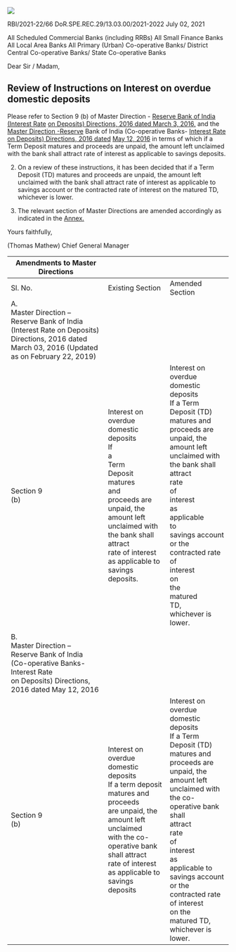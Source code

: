 ![](_page_0_Picture_0.jpeg)

RBI/2021-22/66 DoR.SPE.REC.29/13.03.00/2021-2022 July 02, 2021

All Scheduled Commercial Banks (including RRBs) All Small Finance Banks All Local Area Banks All Primary (Urban) Co-operative Banks/ District Central Co-operative Banks/ State Co-operative Banks

Dear Sir / Madam,

## **Review of Instructions on Interest on overdue domestic deposits**

Please refer to Section 9 (b) of Master Direction - [Reserve Bank of India \(Interest Rate](https://rbi.org.in/Scripts/BS_ViewMasDirections.aspx?id=10296)  [on Deposits\) Directions, 2016 dated March 3, 2016,](https://rbi.org.in/Scripts/BS_ViewMasDirections.aspx?id=10296) and the [Master Direction -Reserve](https://rbi.org.in/Scripts/BS_ViewMasDirections.aspx?id=10394)  Bank of India (Co-operative Banks- [Interest Rate on Deposits\) Directions, 2016 dated](https://rbi.org.in/Scripts/BS_ViewMasDirections.aspx?id=10394)  [May 12, 2016](https://rbi.org.in/Scripts/BS_ViewMasDirections.aspx?id=10394) in terms of which if a Term Deposit matures and proceeds are unpaid, the amount left unclaimed with the bank shall attract rate of interest as applicable to savings deposits.

2. On a review of these instructions, it has been decided that if a Term Deposit (TD) matures and proceeds are unpaid, the amount left unclaimed with the bank shall attract rate of interest as applicable to savings account or the contracted rate of interest on the matured TD, whichever is lower.

3. The relevant section of Master Directions are amended accordingly as indicated in the [Annex.](#page-1-0)

Yours faithfully,

(Thomas Mathew) Chief General Manager

<span id="page-1-0"></span>

| Amendments to Master Directions                                                                                                                          |                                                                                                                                                                                                                                  |                                                                                                                                                                                                                                                                                                                                       |
|----------------------------------------------------------------------------------------------------------------------------------------------------------|----------------------------------------------------------------------------------------------------------------------------------------------------------------------------------------------------------------------------------|---------------------------------------------------------------------------------------------------------------------------------------------------------------------------------------------------------------------------------------------------------------------------------------------------------------------------------------|
| Sl. No.                                                                                                                                                  | Existing Section                                                                                                                                                                                                                 | Amended Section                                                                                                                                                                                                                                                                                                                       |
| A.<br>Master Direction –<br>Reserve Bank of India (Interest Rate on Deposits)<br>Directions, 2016 dated March 03, 2016 (Updated as on February 22, 2019) |                                                                                                                                                                                                                                  |                                                                                                                                                                                                                                                                                                                                       |
| Section 9<br>(b)                                                                                                                                         | Interest on overdue domestic deposits<br>If<br>a<br>Term<br>Deposit<br>matures<br>and<br>proceeds are unpaid, the amount left<br>unclaimed with the bank shall attract<br>rate of interest as applicable to savings<br>deposits. | Interest on overdue domestic deposits<br>If a Term Deposit (TD) matures and<br>proceeds are unpaid, the amount left<br>unclaimed with the bank shall attract<br>rate<br>of<br>interest<br>as<br>applicable<br>to<br>savings account<br>or the contracted rate<br>of<br>interest<br>on<br>the<br>matured<br>TD,<br>whichever is lower. |
|                                                                                                                                                          |                                                                                                                                                                                                                                  |                                                                                                                                                                                                                                                                                                                                       |
| B.<br>Master Direction –<br>Reserve Bank of India (Co-operative Banks-<br>Interest Rate<br>on Deposits) Directions, 2016 dated May 12, 2016              |                                                                                                                                                                                                                                  |                                                                                                                                                                                                                                                                                                                                       |
| Section 9<br>(b)                                                                                                                                         | Interest on overdue domestic deposits<br>If a term deposit matures and proceeds<br>are unpaid, the amount left unclaimed<br>with the co-operative bank shall attract<br>rate of interest as applicable to savings<br>deposits    | Interest on overdue domestic deposits<br>If a Term Deposit (TD) matures and<br>proceeds are unpaid, the amount left<br>unclaimed with the co-operative bank<br>shall<br>attract<br>rate<br>of<br>interest<br>as<br>applicable to savings account or the<br>contracted rate of interest<br>on the<br>matured TD, whichever is lower.   |